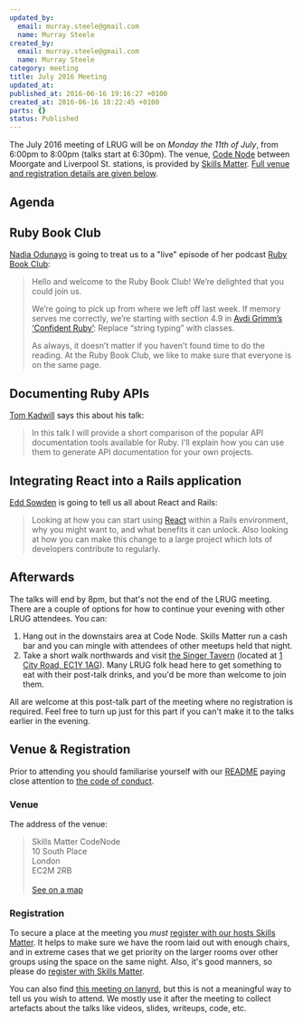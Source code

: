 ```yaml
---
updated_by:
  email: murray.steele@gmail.com
  name: Murray Steele
created_by:
  email: murray.steele@gmail.com
  name: Murray Steele
category: meeting
title: July 2016 Meeting
updated_at:
published_at: 2016-06-16 19:16:27 +0100
created_at: 2016-06-16 18:22:45 +0100
parts: {}
status: Published
---
```


The July 2016 meeting of LRUG will be on *Monday the 11th of July*, from 6:00pm to 8:00pm (talks start at 6:30pm).  The venue, [Code Node](https://skillsmatter.com/locations/264-skills-matter-codenode) between Moorgate and Liverpool St. stations, is provided by [Skills Matter](http://www.skillsmatter.com).  [Full venue and registration details are given below](#july16registration).

Agenda
------


## Ruby Book Club

[Nadia Odunayo](https://twitter.com/nodunayo) is going to treat us to a "live" episode of her podcast [Ruby Book Club](http://rubybookclub.com/):

> Hello and welcome to the Ruby Book Club! We’re delighted that you could join
> us.
>
> We’re going to pick up from where we left off last week. If memory serves me
> correctly, we’re starting with section 4.9 in [Avdi Grimm’s
> ‘Confident Ruby’](http://www.confidentruby.com/): Replace “string typing”
> with classes.
>
> As always, it doesn’t matter if you haven’t found time to do the reading. At
> the Ruby Book Club, we like to make sure that everyone is on the same page.

## Documenting Ruby APIs

[Tom Kadwill](https://twitter.com/tomkadwill) says this about his talk:

> In this talk I will provide a short comparison of the popular API
> documentation tools available for Ruby. I'll explain how you can use them to
> generate API documentation for your own projects.

## Integrating React into a Rails application

[Edd Sowden](https://twitter.com/edds) is going to tell us all about React and Rails:

> Looking at how you can start using [React](https://facebook.github.io/react/)
> within a Rails environment, why you might want to, and what benefits it can
> unlock. Also looking at how you can make this change to a large project which
> lots of developers contribute to regularly.

Afterwards
----------

The talks will end by 8pm, but that's not the end of the LRUG meeting. There are a couple of options for how to continue your evening with other LRUG attendees.  You can:

1. Hang out in the downstairs area at Code Node.  Skills Matter run a cash bar and you can mingle with attendees of other meetups held that night.
2. Take a short walk northwards and visit [the Singer Tavern](http://singertavern.com/) (located at [1 City Road, EC1Y 1AG](https://goo.gl/maps/w9kPu)).  Many LRUG folk head here to get something to eat with their post-talk drinks, and you'd be more than welcome to join them.

All are welcome at this post-talk part of the meeting where no registration is required.  Feel free to turn up just for this part if you can't make it to the talks earlier in the evening.

Venue & Registration <a name="july16registration">&nbsp;</a>
-----------------------------------------------------------

Prior to attending you should familiarise yourself with our [README](http://readme.lrug.org/) paying close attention to [the code of conduct](http://readme.lrug.org/#code-of-conduct).

### Venue

The address of the venue:

> Skills Matter CodeNode<br/>10 South Place<br/>London<br/>EC2M 2RB<br/><br/>[See on a map](https://goo.gl/maps/ONJT4)

### Registration

To secure a place at the meeting you *must* [register with our hosts Skills Matter](https://skillsmatter.com/meetups/8241-integrating-react-into-a-rails-application-and-documenting-ruby-apis).  It helps to make sure we have the room laid out with enough chairs, and in extreme cases that we get priority on the larger rooms over other groups using the space on the same night.  Also, it's good manners, so please do [register with Skills Matter](https://skillsmatter.com/meetups/8241-integrating-react-into-a-rails-application-and-documenting-ruby-apis).

You can also find [this meeting on lanyrd](http://lanyrd.com/2016/lrug-july/), but this is not a meaningful way to tell us you wish to attend.  We mostly use it after the meeting to collect artefacts about the talks like videos, slides, writeups, code, etc.
